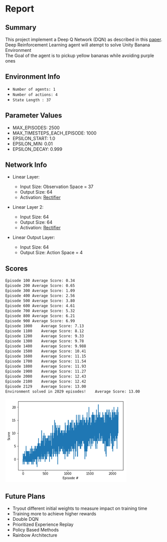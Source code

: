 # Report

## Summary

This project implement a Deep Q Network (DQN) as described in this [paper](https://deepmind.com/research/dqn/).<br>
Deep Reinforcement Learning agent will atempt to solve Unity Banana Environment<br>
The Goal of the agent is to pickup yellow bananas while avoiding purple ones

## Environment Info

- `Number of agents: 1`<br>
- `Number of actions: 4`<br>
- `State Length : 37` <br>

## Parameter Values

- MAX_EPISODES: 2500
- MAX_TIMESTEPS_EACH_EPISODE: 1000
- EPSILON_START: 1.0
- EPSILON_MIN: 0.01
- EPSILON_DECAY: 0.999

## Network Info

- Linear Layer:

    - Input Size: Observation Space = 37
    - Output Size: 64
    - Activation: [Rectifier](https://en.wikipedia.org/wiki/Rectifier_(neural_networks))

- Linear Layer 2:

    - Input Size: 64
    - Output Size: 64
    - Activation: [Rectifier](https://en.wikipedia.org/wiki/Rectifier_(neural_networks))

- Linear Output Layer:

    - Input Size: 64
    - Output Size: Action Space = 4


## Scores

```
Episode 100	Average Score: 0.34
Episode 200	Average Score: 0.65
Episode 300	Average Score: 1.09
Episode 400	Average Score: 2.56
Episode 500	Average Score: 3.80
Episode 600	Average Score: 4.61
Episode 700	Average Score: 5.32
Episode 800	Average Score: 6.21
Episode 900	Average Score: 6.99
Episode 1000	Average Score: 7.13
Episode 1100	Average Score: 8.12
Episode 1200	Average Score: 9.33
Episode 1300	Average Score: 9.78
Episode 1400	Average Score: 9.988
Episode 1500	Average Score: 10.41
Episode 1600	Average Score: 11.15
Episode 1700	Average Score: 11.54
Episode 1800	Average Score: 11.93
Episode 1900	Average Score: 11.27
Episode 2000	Average Score: 12.43
Episode 2100	Average Score: 12.42
Episode 2129	Average Score: 13.00
Environment solved in 2029 episodes!	Average Score: 13.00
```


![alt text](./assets/scores.png "Scores Over Episode")


## Future Plans

- Tryout different initial weights to measure impact on training time
- Training more to achieve higher rewards
- Double DQN
- Prioritized Experience Replay
- Policy Based Methods
- Rainbow Architecture

